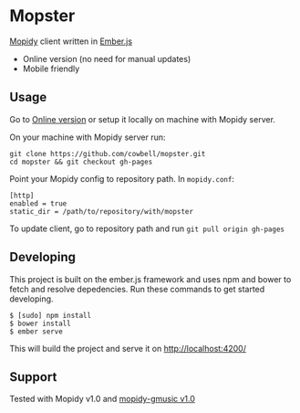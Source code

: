 # Mopster

[Mopidy](https://www.mopidy.com) client written in [Ember.js](http://emberjs.com)

* Online version (no need for manual updates)
* Mobile friendly

## Usage

Go to [Online version](http://mopster.cowbell-labs.com) or setup it locally on machine with Mopidy server.

On your machine with Mopidy server run:
```
git clone https://github.com/cowbell/mopster.git
cd mopster && git checkout gh-pages
```

Point your Mopidy config to repository path.
In `mopidy.conf`:
```
[http]
enabled = true
static_dir = /path/to/repository/with/mopster
```

To update client, go to repository path and run `git pull origin gh-pages`

## Developing

This project is built on the ember.js framework and uses npm and bower to fetch
and resolve depedencies. Run these commands to get started developing.

```
$ [sudo] npm install
$ bower install
$ ember serve
```

This will build the project and serve it on <http://localhost:4200/>

## Support

Tested with Mopidy v1.0 and [mopidy-gmusic v1.0](https://github.com/hechtus/mopidy-gmusic)
